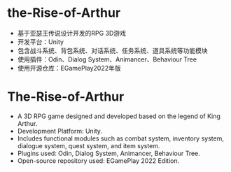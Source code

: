 # the-Rise-of-Arthur
- 基于亚瑟王传说设计开发的RPG 3D游戏
- 开发平台：Unity
- 包含战斗系统、背包系统、对话系统、任务系统、道具系统等功能模块
- 使用插件：Odin、Dialog System、Animancer、Behaviour Tree
- 使用开源仓库：EGamePlay2022年版

# The-Rise-of-Arthur
- A 3D RPG game designed and developed based on the legend of King Arthur.
- Development Platform: Unity.
- Includes functional modules such as combat system, inventory system, dialogue system, quest system, and item system.
- Plugins used: Odin, Dialog System, Animancer, Behaviour Tree.
- Open-source repository used: EGamePlay 2022 Edition.